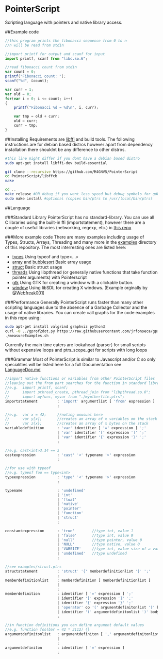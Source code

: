 # PointerScript
Scripting language with pointers and native library access.

##Example code
```javascript
//this program prints the fibonacci sequence from 0 to n
//n will be read from stdin

//import printf for output and scanf for input
import printf, scanf from "libc.so.6";

//read fibonacci count from stdin
var count = 0;
printf("Fibonacci count: ");
scanf("%d", &count);

var curr = 1;
var old = 0;
for(var i = 0; i <= count; i++)
{
	printf("Fibonacci %d = %d\n", i, curr);

	var tmp = old + curr;
	old = curr;
	curr = tmp;
}
```

##Installing
Requirements are [libffi](https://github.com/libffi/libffi) and build tools.
The following instructions are for debian based distros however apart from dependency
installation there shouldnt be any difference to other distros.
```bash
#this line might differ if you dont have a debian based distro
sudo apt-get install libffi-dev build-essential

git clone --recursive https://github.com/M4GNV5/PointerScript
cd PointerScript/libffcb
make

cd ..
make release #OR debug if you want less speed but debug symbols for gdb
sudo make install #optional (copies bin/ptrs to /usr/local/bin/ptrs)
```

##Language

###Standard Library
PointerScript has no standard-library. You can use all C libraries using the built-in ffi (importstatement),
however there are a couple of useful libraries (networking, regexp, etc.) in [this repo](https://github.com/M4GNV5/PtrsStuff)

###More example code
There are many examples including usage of Types, Structs, Arrays, Threading and many more in the [examples](examples/) directory of this repository. The most interresting ones are listed here:

- [types](examples/types.ptrs) Using typeof and type<...>
- [array](examples/array.ptrs) and [bubblesort](examples/bubblesort.ptrs) Basic array usage
- [struct](examples/struct.ptrs) Basic struct usage
- [threads](examples/threads.ptrs) Using libpthread (or generally native functions that take function pointer arguments) with Pointerscript
- [gtk](examples/gtk.ptrs) Using GTK for creating a window with a clickable button.
- [window](examples/window.ptrs) Using libSDL for creating X windows. (Example orginally by [@Webfreak001](https://github.com/WebFreak001))

###Performance
Generally PointerScript runs faster than many other scripting languages due to the absence of a Garbage Collector and the usage of native libraries.
You can create call graphs for the code examples in this repo using:
```bash
sudo apt-get install valgrind graphviz python3
curl -O ../gprof2dot.py https://raw.githubusercontent.com/jrfonseca/gprof2dot/master/gprof2dot.py
./measureExamples.sh
```
Currently the main time eaters are lookahead (parser) for small scripts without expensive loops and ptrs_scope_get for scripts with long loops

###Grammar
Most of PointerScript is similar to Javascript and/or C so only specialities will be listed here for a full Documentation see [LanguageDoc.md](LanguageDoc.md)
```javascript
//import native functions or variables from other PointerScript files
//leaving out the from part searches for the function in standard library
//e.g. 	import printf, scanf;
//		import pthread_create, pthread_join from "libpthread.so.0";
//		import myfunc, myvar from "./myotherfile.ptrs";
importstatement 		: 'import' argumentlist [ 'from' expression ] ';'
						;

//e.g.	var x = 42;		//noting unusual here
//		var y[x];		//creates an array of x variables on the stack
//		var z{x};		//creates an array of x bytes on the stack
variabledefinition		: 'var' identifier [ '=' expression ] ';'
						| 'var' identifier '[' expression ']' ';'
						| 'var' identifier '{' expression '}' ';'
						;

//e.g. cast<int>3.14 == 3
castexpression			: 'cast' '<' typename '>' expression
						;

//for use with typeof
//e.g. typeof foo == type<int>
typeexpression			: 'type' '<' typename '>' expression
						;

typename				: 'undefined'
						| 'int'
						| 'float'
						| 'native'
						| 'pointer'
						| 'function'
						| 'struct'
						;

constantexpression		: 'true' 		//type int, value 1
						| 'false'		//type int, value 0
						| 'null'		//type pointer, value 0
						| 'NULL'		//type native, value 0
						| 'VARSIZE'		//type int, value size of a variable (currently 24)
						| 'undefined'	//type undefined
						;

//see examples/struct.ptrs
structstatement			: 'struct' '{' memberdefinitionlist '}' ';'
						;
memberdefinitionlist	: memberdefinition [ memberdefinitionlist ]
						|
						;
memberdefinition		: identifier [ '=' expression ] ';'
						| identifier '[' expression ']' ';'
						| identifier '{' expression '}' ';'
						| 'operator' op '(' argumentdefinitonlist ')' body
						| identifier '(' argumentdefinitonlist ')' body
						;

//in function definitions you can define argument default values
//e.g. function foo(bar = 42 * 3112) {}
argumentdefinitonlist	: argumentdefiniton [ ',' argumentdefinitonlist ]
						|
						;
argumentdefiniton		: identifier [ '=' expression ]
						;

```
